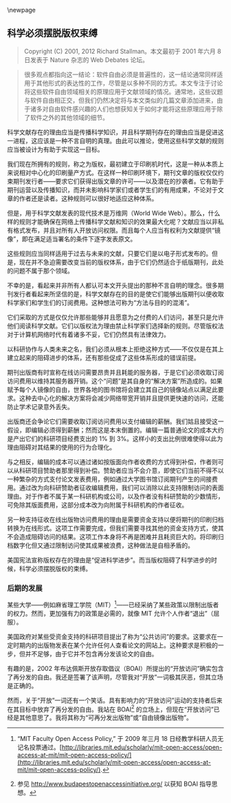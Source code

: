 \newpage
## 科学必须摆脱版权束缚

> Copyright (C) 2001, 2012 Richard Stallman。本文最初于 2001 年六月 8 日发表于 Nature 杂志的 Web Debates 论坛。

> 很多观点都指向这一结论：软件自由必须是普遍性的，这一结论通常同样适用于其他形式的表达性的工作，尽管是以多种不同的方式。本文专注于讨论将这些软件自由领域相关的原理应用于文献领域的情况。通常地，这些议题与软件自由相正交，但我们仍然决定将与本文类似的几篇文章添加进来，由于诸多对自由软件感兴趣的人们也想获知关于如何才能将这些原理应用于除了软件之外的其他领域的细节。

科学文献存在的理由应当是传播科学知识，并且科学期刊存在的理由应当是促进这一进程，这应该是一种不言自明的真理。由此可以推论，使用这些科学文献的规则应当被设计为有助于实现这一目标。

我们现在所拥有的规则，称之为版权，最初建立于印刷机时代，这是一种从本质上来说相对中心化的印刷量产方式。在这样一种印刷环境下，期刊文章的版权仅仅约束期刊发行者——要求它们获得出版文章的许可——以及潜在的抄袭者。它有助于期刊运营以及传播知识，而并未影响科学家们或者学生们的有用成果，不论对于文章的作者还是读者。这种规则可以很好地适应这种体系。

但是，用于科学文献发表的现代技术是万维网（World Wide Web）。那么，什么样的规则才能确保在网络上传播科学文献和知识的效果最大化呢？文献应当以非私有格式发布，并且对所有人开放访问权限。而且每个人应当有权利为文献提供“镜像”，即在满足适当署名的条件下逐字发表原文。

这些规则应当同样适用于过去与未来的文献，只要它们是以电子形式发布的。但是，现在并不急迫需要改变当前的版权体系，由于它们仍然适合于纸版期刊，此处的问题不属于那个领域。

不幸的是，看起来并非所有人都认可本文开头提出的那种不言自明的理念。很多期刊发行者看起来所坚信的是，科学文献存在的目的是使它们能够出版期刊以便收取科学家们和学生们的订阅费用。这种想法可称为“方法与目的的混淆”。

它们采取的方式是仅仅允许那些能够并且愿意为之付费的人们访问，甚至只是允许他们阅读科学文献。它们以版权法为理由禁止科学家们选择新的规则。尽管版权法对于计算机网络时代有着诸多不妥，它们仍然具有法律效力。

以科研协作与人类未来之名，我们必须从根本上拒绝这种方式——不仅仅是在其上建立起来的阻碍进步的体系，还有那些促成了这些体系形成的错误前提。

期刊出版商有时宣称在线访问需要昂贵并且耗能的服务器，于是它们必须收取订阅访问费用以维持其服务器开销。这个“问题”是其自身的“解决方案”所造成的。如果赋予每个人镜像的自由，世界各地的图书馆将会建立其自己的镜像站点以满足此要求。这种去中心化的解决方案将会减少网络带宽开销并且提供更快速的访问，还能防止学术记录意外丢失。

出版商还会争论它们需要收取订阅访问费用以支付编辑的薪酬。我们姑且接受这一假设，即编辑必须得到薪酬；然而这是本末倒置的。编辑一篇普通论文的成本大约是产出它们的科研项目经费支出的 1% 到 3%。这样小的支出比例很难使得以此为理由阻碍对其结果的使用的行为合理化。

与之相反，编辑的成本可以通过诸如按版面向作者收费的方式得到补偿，作者则可以从科研项目赞助者那里得到补偿。赞助者应当不会介意，即使它们当前不得不以一种繁杂的方式支付论文发表费用，例如通过大学图书馆订阅期刊产生的间接费用。通过改为向科研赞助者征收编辑费用，我们可以消除以此支持限制访问的表面理由。对于作者不属于某一科研机构或公司，以及作者没有科研赞助的少数情形，可免除其版面费用，这部分成本改为向附属于科研机构的作者征收。

另一种支持征收在线出版物访问费用的理由是需要资金支持以便将期刊的印刷归档转换为在线形式。这项工作需要完成，但我们需要寻找其他的资金支持方式，使其不会造成阻碍访问的结果。这项工作本身将不再是困难并且耗资巨大的。将印刷归档数字化但又通过限制访问使其成果被浪费，这种做法是自相矛盾的。

美国宪法宣称版权存在的理由是“促进科学进步”。而当版权阻碍了科学进步的时候，科学必须摆脱版权的束缚。

### 后期的发展

某些大学——例如麻省理工学院（MIT）[^push-1]——已经采纳了某些政策以限制出版者的权力。然而，更加强有力的政策是必需的，就像 MIT 允许个人作者“退出”（屈服）。

美国政府对某些受资金支持的科研项目提出了称为“公共访问”的要求。这要求在一定时期内的出版物发表在某个允许任何人查看论文的网站上。这种要求是积极的一步，但并不足够，由于它并不包含再分发该论文的自由。

有趣的是，2002 年布达佩斯开放存取倡议（BOAI）所提出的“开放访问”确实包含了再分发的自由。我还是签署了该声明，尽管我对“开放”一词极其厌恶，但其立场是正确的。

然而，关于“开放”一词还有一个笑话。具有影响力的“开放访问”运动的支持者后来在其目标中放弃了再分发的自由。我站在 BOAI[^push-2] 的立场上，但现在“开放访问”已经是其他意思了。我将其称为“可再分发出版物”或“自由镜像出版物”。

[^push-1]: “MIT Faculty Open Access Policy,” 于 2009 年三月 18 日经教学科研人员无记名投票通过。[http://libraries.mit.edu/scholarly/mit-open-access/open-access-at-mit/mit-open-access-policy/](http://libraries.mit.edu/scholarly/mit-open-access/open-access-at-mit/mit-open-access-policy/). 

[^push-2]: 参见 <http://www.budapestopenaccessinitiative.org/> 以获知 BOAI 指导思想。 


